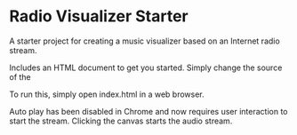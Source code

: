 # Radio Visualizer Starter
A starter project for creating a music visualizer based on an Internet radio stream.

Includes an HTML document to get you started. Simply change the source of the <audio> to your desired radio stream URL. WKNC Raleigh's HD-1 stream is used in the example.
Also includes a basic example of making a circle grow to the results of analyzing the audio. Uses P5JS for the graphics. 

To run this, simply open index.html in a web browser.

Auto play has been disabled in Chrome and now requires user interaction to start the stream. Clicking the canvas starts the audio stream.
